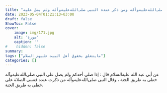 ```yaml
---
title: "عقاب من صلى وترك الصلاة على النبي صلى‌الله‌عليه‌وآله ومن ذكر عنده النبي صلى‌الله‌عليه‌وآله ولم يصل عليه"
date: 2023-05-04T01:21:13+03:00
draft: false
ShowToc: False
cover:
    image: img/171.jpg
    alt: 'صورة'
    caption: ''
#    hidden: false
summary: 
tags: ["مايتعلق بحقوق أهل البيت عليهم السلام"]
categories: []
---
```

عن
أبي عبد الله عليه‌السلام قال : إذا صلى أحدكم ولم يصل على النبي صلى‌الله‌عليه‌وآله خطى
به طريق الجنة ، وقال النبي صلى‌الله‌عليه‌وآله من ذكرت عنده فنسى الصلاة علي
خطى به طريق الجنة.

